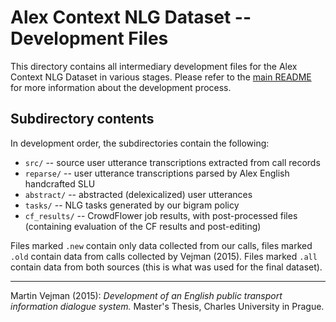 
Alex Context NLG Dataset -- Development Files
============================================

This directory contains all intermediary development files for the Alex Context NLG Dataset in
various stages. Please refer to the [main README](../README.md) for more information about the
development process.

Subdirectory contents
---------------------

In development order, the subdirectories contain the following:

* `src/` -- source user utterance transcriptions extracted from call records
* `reparse/` -- user utterance transcriptions parsed by Alex English handcrafted SLU
* `abstract/` -- abstracted (delexicalized) user utterances
* `tasks/` -- NLG tasks generated by our bigram policy
* `cf_results/` -- CrowdFlower job results, with post-processed files (containing evaluation of the
    CF results and post-editing)

Files marked `.new` contain only data collected from our calls, files marked `.old` contain data
from calls collected by Vejman (2015). Files marked `.all` contain data from both sources (this is
what was used for the final dataset).

---
Martin Vejman (2015): *Development of an English public transport information dialogue system.*
    Master's Thesis, Charles University in Prague.

